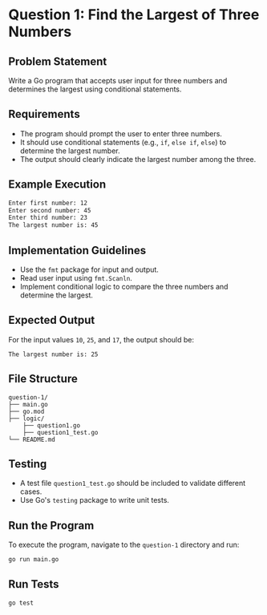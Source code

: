 # **Question 1: Find the Largest of Three Numbers**  

## **Problem Statement**  

Write a Go program that accepts user input for three numbers and determines the largest using conditional statements.  

## **Requirements**  

- The program should prompt the user to enter three numbers.  
- It should use conditional statements (e.g., `if`, `else if`, `else`) to determine the largest number.  
- The output should clearly indicate the largest number among the three.  

## **Example Execution**  

```sh
Enter first number: 12  
Enter second number: 45  
Enter third number: 23  
The largest number is: 45
```

## **Implementation Guidelines**  

- Use the `fmt` package for input and output.  
- Read user input using `fmt.Scanln`.  
- Implement conditional logic to compare the three numbers and determine the largest.  

## **Expected Output**  

For the input values `10`, `25`, and `17`, the output should be:  

```shell
The largest number is: 25
```

## **File Structure**  

```shell
question-1/
├── main.go
├── go.mod
├── logic/
    ├── question1.go
    ├── question1_test.go
└── README.md
```

## **Testing**  

- A test file `question1_test.go` should be included to validate different cases.  
- Use Go's `testing` package to write unit tests.  

## **Run the Program**  

To execute the program, navigate to the `question-1` directory and run:  

```sh
go run main.go
```

## **Run Tests**  

```sh
go test
```
